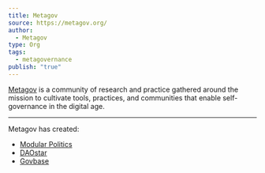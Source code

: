 ```yaml
---
title: Metagov
source: https://metagov.org/
author:
  - Metagov
type: Org
tags:
  - metagovernance
publish: "true"
---
```


[Metagov](https://metagov.org/) is a community of research and practice gathered around the mission to cultivate tools, practices, and communities that enable self-governance in the digital age.

---

Metagov has created:

- [Modular Politics](./Modular%2520Politics.md#)
- [DAOstar](./DAOstar.md#)
- [Govbase](./Govbase.md)
